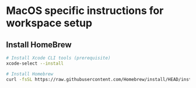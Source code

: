 # MacOS specific instructions for workspace setup

## Install HomeBrew

```bash
# Install Xcode CLI tools (prerequisite)
xcode-select --install

# Install Homebrew
curl -fsSL https://raw.githubusercontent.com/Homebrew/install/HEAD/install.sh | bash
```
